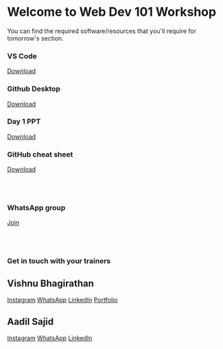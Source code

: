 # Welcome to Web Dev 101 Workshop

You can find the required software/resources that you'll require for tomorrow's section.

### VS Code

[Download](https://code.visualstudio.com/download)

### Github Desktop

[Download](https://desktop.github.com/)

### Day 1 PPT

[Download](/)

### GitHub cheat sheet

[Download](https://education.github.com/git-cheat-sheet-education.pdf)

<br/>


<br/>


### WhatsApp group

[Join](https://chat.whatsapp.com/KHzmlPAN5Kl1reaOPh9lTp)


<br/>


<br/>


### Get in touch with your trainers

## Vishnu Bhagirathan

[Instagram](https://instagram.com/wish_new8)
[WhatsApp](https://wa.me/8848752606)
[LinkedIn](https://desktop.github.com/)
[Portfolio](https://wish-new.me)

## Aadil Sajid

[Instagram](https://instagram.com/aad33l)
[WhatsApp](https://wa.me/7012793338)
[LinkedIn](Linkedin.com/aad33l)
